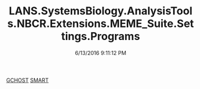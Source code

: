 ﻿---
title: LANS.SystemsBiology.AnalysisTools.NBCR.Extensions.MEME_Suite.Settings.Programs
date: 6/13/2016 9:11:12 PM
---

[GCHOST](T-LANS.SystemsBiology.AnalysisTools.NBCR.Extensions.MEME_Suite.Settings.Programs.GCHOST.html)
[SMART](T-LANS.SystemsBiology.AnalysisTools.NBCR.Extensions.MEME_Suite.Settings.Programs.SMART.html)
